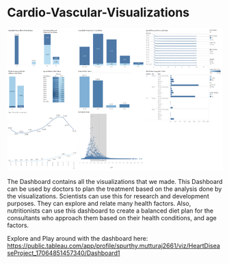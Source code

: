 # Cardio-Vascular-Visualizations

![alt text](https://github.com/spurthy99/Cardio-Vascular-Visualizations/blob/main/Images/Dashboard.png)

The Dashboard contains all the visualizations that we made. This Dashboard can be used by doctors to plan the treatment based on the analysis done by the visualizations. Scientists can use this for research and development purposes. They can explore and relate many health factors. Also, nutritionists can use this dashboard to create a balanced diet plan for the consultants who approach them based on their health conditions, and age factors.

Explore and Play around with the dashboard here: https://public.tableau.com/app/profile/spurthy.mutturaj2661/viz/HeartDiseaseProject_17064851457340/Dashboard1
